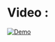 <h1>Video :</h1>

[![Demo](https://img.youtube.com/vi/MgtOTP4Amgg/mq1.jpg)](https://www.youtube.com/watch?v=MgtOTP4Amgg)
